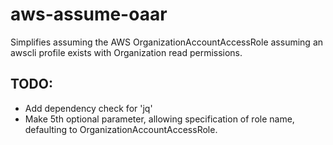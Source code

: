 # aws-assume-oaar

Simplifies assuming the AWS OrganizationAccountAccessRole assuming an awscli profile exists with Organization read permissions.

## TODO:
- Add dependency check for 'jq'
- Make 5th optional parameter, allowing specification of role name, defaulting to OrganizationAccountAccessRole.
